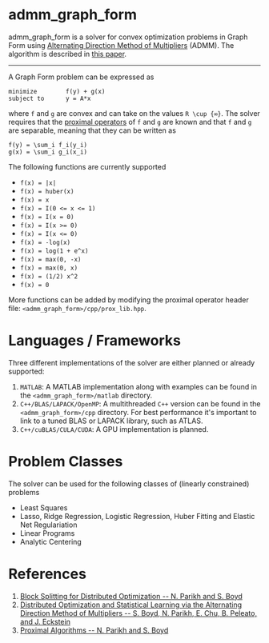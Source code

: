 admm_graph_form
===============

admm_graph_form is a solver for convex optimization problems in Graph Form using [Alternating Direction Method of Multipliers][admm_distr_stats] (ADMM). The algorithm is described in [this paper][block_splitting]. 

----
A Graph Form problem can be expressed as

```
minimize        f(y) + g(x)
subject to      y = A*x
```
where `f` and `g` are convex and can take on the values `R \cup {∞}`. The solver requires that the [proximal operators][prox_algs] of `f` and `g` are known and that `f` and `g` are separable, meaning that they can be written as

```
f(y) = \sum_i f_i(y_i)
g(x) = \sum_i g_i(x_i)
```

The following functions are currently supported

  + `f(x) = |x|`
  + `f(x) = huber(x)`
  + `f(x) = x`
  + `f(x) = I(0 <= x <= 1)`
  + `f(x) = I(x = 0)`
  + `f(x) = I(x >= 0)`
  + `f(x) = I(x <= 0)`
  + `f(x) = -log(x)`
  + `f(x) = log(1 + e^x)`
  + `f(x) = max(0, -x)`
  + `f(x) = max(0, x)`
  + `f(x) = (1/2) x^2`
  + `f(x) = 0`
  
More functions can be added by modifying the proximal operator header file: `<admm_graph_form>/cpp/prox_lib.hpp`.

Languages / Frameworks
======================
Three different implementations of the solver are either planned or already supported:

  1. `MATLAB`: A MATLAB implementation along with examples can be found in the `<admm_graph_form>/matlab` directory.
  2. `C++/BLAS/LAPACK/OpenMP`: A multithreaded `C++` version can be found in the `<admm_graph_form>/cpp` directory. For best performance it's important to link to  a tuned BLAS or LAPACK library, such as ATLAS.
  3. `C++/cuBLAS/CULA/CUDA`: A GPU implementation is planned.


Problem Classes
===============

The solver can be used for the following classes of (linearly constrained) problems

  + Least Squares
  + Lasso, Ridge Regression, Logistic Regression, Huber Fitting and Elastic Net Regulariation 
  + Linear Programs
  + Analytic Centering


References
==========
1. [Block Splitting for Distributed Optimization -- N. Parikh and S. Boyd][block_splitting]
2. [Distributed Optimization and Statistical Learning via the Alternating Direction Method of Multipliers -- S. Boyd, N. Parikh, E. Chu, B. Peleato, and J. Eckstein][admm_distr_stats]
3. [Proximal Algorithms -- N. Parikh and S. Boyd][prox_algs]


[block_splitting]: http://www.stanford.edu/~boyd/papers/block_splitting.html "Block Splitting for Distributed Optimization -- N. Parikh and S. Boyd"

[admm_distr_stats]: http://www.stanford.edu/~boyd/papers/block_splitting.html "Distributed Optimization and Statistical Learning via the Alternating Direction Method of Multipliers -- S. Boyd, N. Parikh, E. Chu, B. Peleato, and J. Eckstein"

[prox_algs]: http://www.stanford.edu/~boyd/papers/prox_algs.html "Proximal Algorithms -- N. Parikh and S. Boyd"




